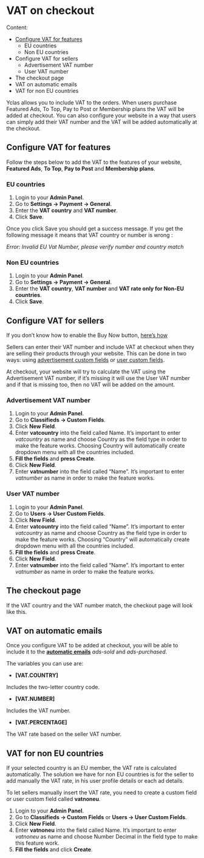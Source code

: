 # VAT on checkout

Content:
-   [Configure VAT for features](Custom-fields-eu-vat.md#configure-vat-for-features)
    - EU countries
    - Non EU countries
-   Configure VAT for sellers
    - Advertisement VAT number
    - User VAT number
-   The checkout page
-   VAT on automatic emails
-   VAT for non EU countries


Yclas allows you to include VAT to the orders. When users purchase Featured Ads, To Top, Pay to Post or Membership plans the VAT will be added at checkout. You can also configure your website in a way that users can simply add their VAT number and the VAT will be added automatically at the checkout.

## Configure VAT for features

Follow the steps below to add the VAT to the features of your website,  **Featured Ads**,  **To Top**,  **Pay to Post**  and  **Membership plans**.

### EU countries

1.  Login to your **Admin Panel**.
2.  Go to  **Settings -> Payment -> General**.
3.  Enter the  **VAT country**  and  **VAT number**.
4.  Click  **Save**.

Once you click Save you should get a success message. If you get the following message it means that VAT country or number is wrong :

_Error: Invalid EU Vat Number, please verify number and country match_

### Non EU countries

1.  Login to your **Admin Panel**.
2.  Go to  **Settings -> Payment -> General**.
3.  Enter the  **VAT country**,  **VAT number**  and  **VAT rate only for Non-EU countries**.
4.  Click  **Save**.

## Configure VAT for sellers

If you don’t know how to enable the Buy Now button,  [here’s how](Payment-pay-directly-from-the-ad-option.md)

Sellers can enter their VAT number and include VAT at checkout when they are selling their products through your website. This can be done in two ways: using  [advertisement custom fields](Custom-fields-create-custom-fields.md)  or  [user custom fields](Users-create-custom-field-for-users.md).

At checkout, your website will try to calculate the VAT using the Advertisement VAT number, if it’s missing it will use the User VAT number and if that is missing too, then no VAT will be added on the amount.

### Advertisement VAT number

1.  Login to your **Admin Panel**.
2.  Go to  **Classifieds -> Custom Fields**.
3.  Click  **New Field**.
4.  Enter  **vatcountry**  into the field called Name. It’s important to enter  _vatcountry_  as name and choose Country as the field type in order to make the feature works. Choosing Country will automatically create dropdown menu with all the countries included.
5.  **Fill the fields**  and  **press Create**.
6.  Click  **New Field**.
7.  Enter  **vatnumber**  into the field called “Name”. It’s important to enter  _vatnumber_  as name in order to make the feature works.




### User VAT number

1.  Login to your **Admin Panel**.
2.  Go to  **Users -> User Custom Fields**.
3.  Click  **New Field**.
4.  Enter  **vatcountry**  into the field called “Name”. It’s important to enter  _vatcountry_  as name and choose Country as the field type in order to make the feature works. Choosing “Country” will automatically create dropdown menu with all the countries included.
5.  **Fill the fields**  and  **press Create**.
6.  Click  **New Field**.
7.  Enter  **vatnumber**  into the field called “Name”. It’s important to enter  _vatnumber_  as name in order to make the feature works.


## The checkout page

If the VAT country and the VAT number match, the checkout page will look like this.

## VAT on automatic emails

Once you configure VAT to be added at checkout, you will be able to include it to the **[automatic emails](Content-automatic-emails-sent-to-users.md)**  _ads-sold_  and  _ads-purchased_.

The variables you can use are:

-   **[VAT.COUNTRY]**

Includes the two-letter country code.

-   **[VAT.NUMBER]**

Includes the VAT number.

-   **[VAT.PERCENTAGE]**

The VAT rate based on the seller VAT number.

## VAT for non EU countries

If your selected country is an EU member, the VAT rate is calculated automatically. The solution we have for non EU countries is for the seller to add manually the VAT rate, in his user profile details or each ad details.

To let sellers manually insert the VAT rate, you need to create a custom field or user custom field called  **vatnoneu**.

1.  Login to your **Admin Panel**.
2.  Go to  **Classifieds -> Custom Fields**  or  **Users -> User Custom Fields**.
3.  Click  **New Field**.
4.  Enter  **vatnoneu**  into the field called Name. It’s important to enter  _vatnoneu_  as name and choose Number Decimal in the field type to make this feature work.
5.  **Fill the fields**  and  click **Create**.


